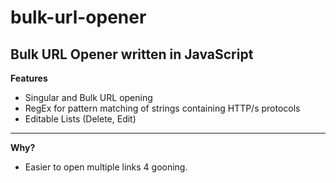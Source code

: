 # bulk-url-opener
Bulk URL Opener written in JavaScript
---
**Features**
- Singular and Bulk URL opening
- RegEx for pattern matching of strings containing HTTP/s protocols
- Editable Lists (Delete, Edit)
---
**Why?**
- Easier to open multiple links 4 gooning.

